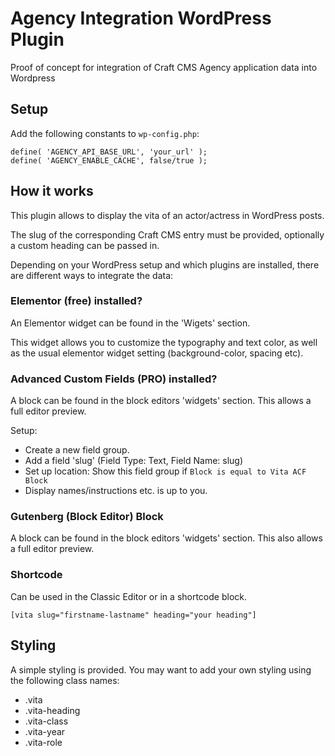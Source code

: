 # Agency Integration WordPress Plugin

Proof of concept for integration of Craft CMS Agency application data into Wordpress

## Setup

Add the following constants to `wp-config.php`:

```
define( 'AGENCY_API_BASE_URL', 'your_url' );
define( 'AGENCY_ENABLE_CACHE', false/true );
```

## How it works

This plugin allows to display the vita of an actor/actress in WordPress posts.

The slug of the corresponding Craft CMS entry must be provided, optionally a custom heading can be passed in.

Depending on your WordPress setup and which plugins are installed, there are different ways to integrate the data:

### Elementor (free) installed?

An Elementor widget can be found in the 'Wigets' section.

This widget allows you to customize the typography and text color, as well as the usual
elementor widget setting (background-color, spacing etc).

### Advanced Custom Fields (PRO) installed?

A block can be found in the block editors 'widgets' section.
This allows a full editor preview.

Setup:

* Create a new field group.
* Add a field 'slug' (Field Type: Text, Field Name: slug)
* Set up location: Show this field group if `Block is equal to Vita ACF Block`
* Display names/instructions etc. is up to you.

### Gutenberg (Block Editor) Block

A block can be found in the block editors 'widgets' section.
This also allows a full editor preview.

### Shortcode

Can be used in the Classic Editor or in a shortcode block.

`[vita slug="firstname-lastname" heading="your heading"]`

## Styling

A simple styling is provided. You may want to add your own styling using the following class names:

* .vita
* .vita-heading
* .vita-class
* .vita-year
* .vita-role
